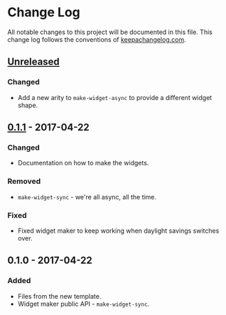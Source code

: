 # Change Log
All notable changes to this project will be documented in this file. This change log follows the conventions of [keepachangelog.com](http://keepachangelog.com/).

## [Unreleased]
### Changed
- Add a new arity to `make-widget-async` to provide a different widget shape.

## [0.1.1] - 2017-04-22
### Changed
- Documentation on how to make the widgets.

### Removed
- `make-widget-sync` - we're all async, all the time.

### Fixed
- Fixed widget maker to keep working when daylight savings switches over.

## 0.1.0 - 2017-04-22
### Added
- Files from the new template.
- Widget maker public API - `make-widget-sync`.

[Unreleased]: https://github.com/your-name/pegthing/compare/0.1.1...HEAD
[0.1.1]: https://github.com/your-name/pegthing/compare/0.1.0...0.1.1
